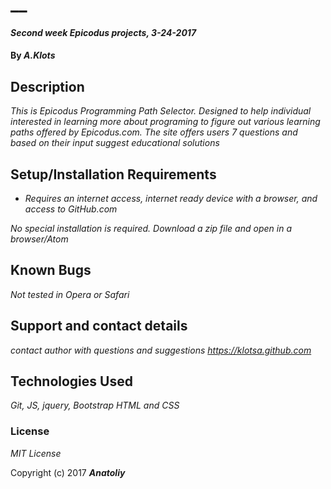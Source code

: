 # __

#### _Second week Epicodus projects, 3-24-2017_

#### By _A.Klots_

## Description

_This is Epicodus Programming Path Selector. Designed to help individual interested in learning more about programing to figure out various learning paths offered by Epicodus.com. The site offers users 7 questions and based on their input suggest educational solutions_


## Setup/Installation Requirements

* _Requires an internet access, internet ready device with a browser, and access to GitHub.com_

_No special installation is required. Download a zip file and open in a browser/Atom_

## Known Bugs

_Not tested in Opera or Safari_

## Support and contact details

_contact author with questions and suggestions_
_https://klotsa.github.com_

## Technologies Used

_Git, JS, jquery, Bootstrap HTML and CSS_

### License

*MIT License*

Copyright (c) 2017 **_Anatoliy_**
